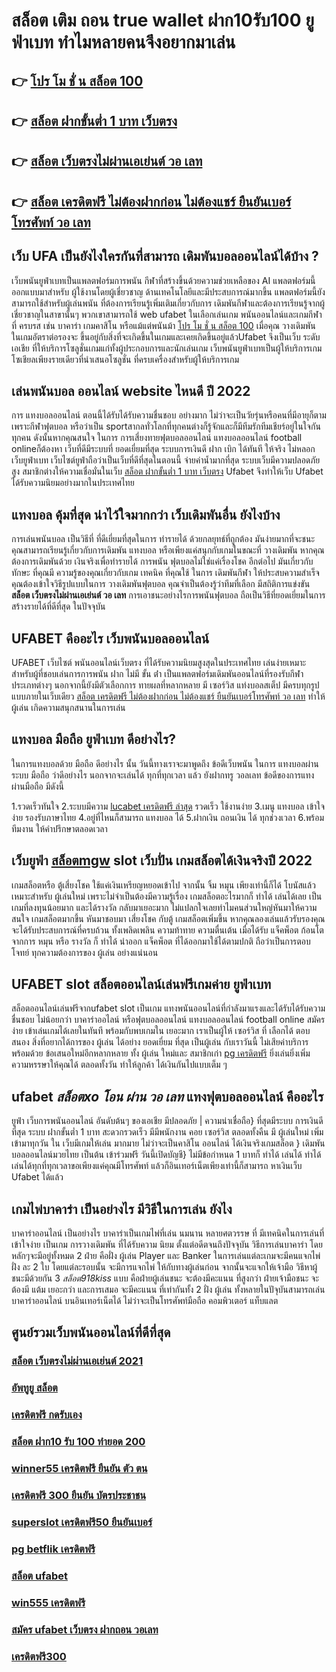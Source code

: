 # สล็อต เติม ถอน true wallet ฝาก10รับ100 ยูฟ่าเบท ทำไมหลายคนจึงอยากมาเล่น

## 👉 [โปร โม ชั่ น สล็อต 100](https://mabet.net/pg-slot-credit-free/)
## 👉 [สล็อต ฝากขั้นต่ำ 1 บาท เว็บตรง](https://member.mabet.net/?action=login)
## 👉 [สล็อต เว็บตรงไม่ผ่านเอเย่นต์ วอ เลท](https://mabet.net/credit-free-new/)
## 👉 [สล็อต เครดิตฟรี ไม่ต้องฝากก่อน ไม่ต้องแชร์ ยืนยันเบอร์โทรศัพท์ วอ เลท](https://mabet.net/20-free-100/)

## เว็บ UFA เป็นยังไงใครกันที่สามารถ เดิมพันบอลออนไลน์ได้บ้าง ?

 เว็บพนันยูฟ่าเบทเป็นแพลตฟอร์มการพนัน กีฬาที่สร้างขึ้นด้วยความช่วยเหลือของ AI แพลตฟอร์มนี้ ออกแบบมาสำหรับ ผู้ใช้งานโดยผู้เชี่ยวชาญ ด้านเทคโนโลยีและมีประสบการณ์มากขึ้น แพลตฟอร์มนี้ยังสามารถใช้สำหรับผู้เล่นพนัน ที่ต้องการเรียนรู้เพิ่มเติมเกี่ยวกับการ เดิมพันกีฬาและต้องการเรียนรู้จากผู้เชี่ยวชาญในสาขานั้นๆ พวกเขาสามารถใช้ web ufabet ในเลือกเล่นเกม พนันออนไลน์และเกมกีฬาที่ ครบรส เช่น บาคาร่า เกมคาสิโน หรือแม้แต่พนันม้า [โปร โม ชั่ น สล็อต 100](https://member.mabet.net/?action=login) เมื่อคุณ วางเดิมพัน ในเกมอัตราต่อรองจะ ขึ้นอยู่กับสิ่งที่จะเกิดขึ้นในเกมและเคยเกิดขึ้นอยู่แล้วUfabet  จึงเป็นเว็บ ระดับ เอเชีย ที่ให้บริการโซลูชั่นเกมแก่ทั้งผู้ประกอบการและนักเล่นเกม  เว็บพนันยูฟ่าเบทเป็นผู้ให้บริการเกมโซเชียลเพียงรายเดียวที่นำเสนอโซลูชั่น  ที่ครบเครื่องสำหรับผู้ให้บริการเกม 

##  เล่นพนันบอล ออนไลน์  website ไหนดี ปี 2022

การ แทงบอลออนไลน์ ตอนนี้ได้รับได้รับความชื่นชอบ อย่างมาก ไม่ว่าจะเป็นวัยรุ่นหรือคนที่มีอายุก็ตาม เพราะกีฬาฟุตบอล หรือว่าเป็น sportสากลทั่วโลกที่ทุกคนต่างก็รู้จักและก็มีทีมรักทีมเชียร์อยู่ในใจกันทุกคน ดังนั้นหากคุณสนใจ ในการ การเสี่ยงทายฟุตบอลออนไลน์ แทงบอลออนไลน์ football onlineก็ต้องหา เว็บที่ดีมีระบบที่ ยอดเยี่ยมที่สุด  ระบบการเงินดี  ฝาก   เบิก ได้ทันที  ให้จริง  ไม่หลอก  เว็บยูฟ่าเบท เว็บไซต์ยูฟ่าถือว่าเป็นเว็บที่ดีที่สุดในตอนนี้ จ่ายค่าน้ำมากที่สุด ระบบเว็บมีความปลอดภัยสูง  สมาชิกต่างให้ความเชื่อมั่นในเว็บ [สล็อต ฝากขั้นต่ำ 1 บาท เว็บตรง](https://mabet.net/credit-free-new/) Ufabet  จึงทำให้เว็บ Ufabet ได้รับความนิยมอย่างมากในประเทศไทย

## แทงบอล คุ้มที่สุด  น่าไว้ใจมากกว่า เว็บเดิมพันอื่น ยังไงบ้าง

 การเล่นพนันบอล เป็นวิธีที่ ที่ดีเยี่ยมที่สุดในการ ทำรายได้ ด้วยกลยุทธ์ที่ถูกต้อง มันง่ายมากที่จะชนะ คุณสามารถเรียนรู้เกี่ยวกับการเดิมพัน  แทงบอล หรือเพียงแค่สนุกกับเกมในขณะที่ วางเดิมพัน หากคุณต้องการเดิมพันด้วย เงินจริงเพื่อทำรายได้ การพนัน ฟุตบอลไม่ใช่แค่เรื่องโชค  อีกต่อไป มันเกี่ยวกับ ทักษะ ที่คุณมี ความรู้ของคุณเกี่ยวกับเกม เทคนิค ที่คุณใช้ ในการ เดิมพันกีฬา ให้ประสบความสำเร็จ คุณต้องเข้าใจวิธีรูปแบบในการ วางเดิมพันฟุตบอล คุณจำเป็นต้องรู้ว่าทีมที่เลือก  มีสถิติการแข่งขัน **สล็อต เว็บตรงไม่ผ่านเอเย่นต์ วอ เลท** การเอาชนะอย่างไรการพนันฟุตบอล ถือเป็นวิธีที่ยอดเยี่ยมในการ สร้างรายได้ที่ดีที่สุด ในปัจจุบัน

## UFABET คืออะไร เว็บพนันบอลออนไลน์

UFABET เว็บไซต์  พนันออนไลน์เว็บตรง  ที่ได้รับความนิยมสูงสุดในประเทศไทย เล่นง่ายเหมาะสำหรับผู้ที่ชอบเล่นการการพนัน ฝาก ไม่มี ขั้น ต่ํา  เป็นแพลตฟอร์มเดิมพันออนไลน์ที่รองรับกีฬาประเภทต่างๆ นอกจากนี้ยังมีตัวเลือกการ ทายผลที่หลากหลาย มี เซอร์วิส   แท่งบอลสเต็ป  มีครบทุกรูปแบบภายในเว็บเดียว [สล็อต เครดิตฟรี ไม่ต้องฝากก่อน ไม่ต้องแชร์ ยืนยันเบอร์โทรศัพท์ วอ เลท](https://mabet.net/) ทำให้  ผู้เล่น เกิดความสนุกสนานในการเล่น

##  แทงบอล มือถือ  ยูฟ่าเบท  ดีอย่างไร?

ในการแทงบอลด้วย มือถือ ดีอย่างไร  นั้น วันนี้ทางเราจะมาพูดถึง ข้อดีเว็บพนัน ในการ แทงบอลผ่านระบบ มือถือ ว่าดีอย่างไร นอกจากจะเล่นได้  ทุกที่ทุกเวลา แล้ว ยังฝากทรู วอลเลท  ข้อดีของการแทงผ่านมือถือ มีดังนี้

1.รวดเร็วทันใจ
2.ระบบมีความ [lucabet เครดิตฟรี ล่าสุด](https://mabet.net/credit-free-100/)  รวดเร็ว ใช้งานง่าย
3.เมนู แทงบอล เข้าใจง่าย รองรับภาษาไทย
4.อยู่ที่ไหนก็สามารถ แทงบอล ได้
5.ฝากเงิน ถอนเงิน ได้  ทุกช่วงเวลา
6.พร้อมทีมงาน ให้คำปรึกษาตลอดเวลา


## เว็บยูฟ่า [สล็อตmgw](https://mabet.net/register/) slot  เว็บปั่น เกมสล็อตได้เงินจริงปี 2022

 เกมสล็อตหรือ ตู้เสี่ยงโชค ใช้แค่เงินเหรียญหยอดเข้าไป จากนั้น จิ้ม หมุน  เพียงเท่านี้ก็ได้ โบนัสแล้ว เหมาะสำหรับ ผู้เล่นใหม่  เพราะไม่จำเป็นต้องมีความรู้เรื่อง เกมสล็อตอะไรมากก็ ทำได้ เล่นได้เลย เป็นเกมที่ลงทุนน้อยมาก และได้รางวัล กลับมาเยอะมาก ไม่แปลกใจเลยทำไมคนส่วนใหญ่หันมาให้ความสนใจ เกมสล็อตมากขึ้น หันมาชอบมา เสี่ยงโชค กับตู้  เกมสล็อตเพิ่มขึ้น หากคุณลองเล่นแล้วรับรองคุณจะได้รับประสบการณ์ที่ครบถ้วน ทั้งเพลิดเพลิน  ความท้าทาย ความตื่นเต้น เมื่อได้รับ แจ็คพ็อต ก้อนโต จากการ หมุน หรือ รางวัล  ก็ ทำได้  นำออก แจ็คพ็อต ที่ได้ออกมาใช้ได้ตามปกติ ถือว่าเป็นการตอบโจทย์ ทุกความต้องการของ ผู้เล่น อย่างแน่นอน 


## UFABET slot   สล็อตออนไลน์เล่นฟรีเกมค่าย ยูฟ่าเบท

 สล็อตออนไลน์เล่นฟรีจากufabet  slot  เป็นเกม แทงพนันออนไลน์ที่กำลังมาแรงและได้รับได้รับความชื่นชอบ ไม่น้อยกว่า  บาคาร่าออไลน์ หรือฟุตบอลออนไลน์ แทงบอลออนไลน์ football online  สมัครง่าย เข้าเล่นเกมได้เลยในทันที พร้อมกับพบเกมใน เยอะมาก เราเป็นผู้ให้ เซอร์วิส ที่ เลือกได้ ตอบสนอง  สิ่งที่อยากได้การของ ผู้เล่น ได้อย่าง ยอดเยี่ยม ที่สุด  เป็นผู้เล่น กับเราวันนี้  ไม่เสียค่าบริการ พร้อมด้วย ข้อเสนอใหม่อีกหลากหลาย  ทั้ง ผู้เล่น ใหม่และ สมาชิกเก่า [pg เครดิตฟรี](https://bio.link/tisawago) ยิ่งเล่นยิ่งเพิ่ม ความหรรษาให้คุณได้ ตลอดทั้งวัน  ทำให้ลูกค้า  ได้เงินกันไปแบบเต็ม ๆ


##  ufabet   *สล็อตxo โอน ผ่าน วอ เลท* แทงฟุตบอลออนไลน์ คืออะไร 

 ยูฟ่า เว็บการพนันออนไลน์ อันดับต้นๆ  ของเอเชีย มีปลอดภัย | ความน่าเชื่อถือ} ที่สุดมีระบบ การเงินดีที่สุด ระบบ ฝากขั้นต่ำ 1 บาท  สะดวกรวดเร็ว  มีมีพนักงาน คอย เซอร์วิส  ตลอดทั้งคืน มี ผู้เล่นใหม่ เพิ่มเข้ามาทุกวัน ใน เว็บมีเกมให้เล่น มากมาย ไม่ว่าจะเป็นคาสิโน ออนไลน์ ได้เงินจริงเกมสล็อต  } เดิมพันบอลออนไลน์มวยไทย เป็นต้น  เข้าร่วมฟรี วันนี้เปิดบัญชี} ไม่มีข้อกำหนด  1 บาทก็ ทำได้ เล่นได้  ทำได้ เล่นได้ทุกที่ทุกเวลาขอเพียงแค่คุณมีโทรศัพท์ แล้วก็อินเทอร์เน็ตเพียงเท่านี้ก็สามารถ หาเงินเว็บ Ufabet ได้แล้ว


##  เกมไพ่บาคาร่า  เป็นอย่างไร  มีวิธีในการเล่น ยังไง

บาคาร่าออนไลน์  เป็นอย่างไร  บาคาร่าเป็นเกมไพ่ที่เล่น นมนาน หลายศตวรรษ  ที่ มีเทคนิคในการเล่นที่เข้าใจง่าย  เป็นเกม การวางเดิมพัน ที่ได้รับความ นิยม ตั้งแต่อดีตจนถึงปัจจุบัน วิธีการเล่นบาคาร่า โดยหลักๆจะมีอยู่ทั้งหมด 2  ฝ่าย คือฝั่ง  ผู้เล่น Player และ Banker ในการเล่นแต่ละเกมจะมีคนแจกไพ่ ฝั่ง  ละ 2 ใบ โดยแต่ละรอบนั้น จะมีการแจกไพ่ ให้กับทางผู้เล่นก่อน จากนั้นจะแจกให้เจ้ามือ วิธีหาผู้ชนะมีด้วยกัน 3 *สล็อต918kiss* แบบ คือฝ่ายผู้เล่นชนะ จะต้องมีคะแนน ที่สูงกว่า  ฝ่ายเจ้ามือชนะ จะต้องมี แต้ม เยอะกว่า และการเสมอ จะมีคะแนน ที่เท่ากันทั้ง 2 ฝั่ง ผู้เล่น ทั้งหลายในปัจุบันสามารถเล่น บาคาร่าออนไลน์  บนอินเทอร์เน็ตได้ ไม่ว่าจะเป็นโทรศัพท์มือถือ คอมพิวเตอร์ แท็บแลต  


## ศูนย์รวมเว็บพนันออนไลน์ที่ดีที่สุด

### [สล็อต เว็บตรงไม่ผ่านเอเย่นต์ 2021](https://atom.io/themes/สล็อตเว็บแม่%20MABET.net%20สล็อตwallet%20008%20สล็อต%20สล็อตแตกหนัก%2020รับ100)
### [อัพทูยู สล็อต](https://atom.io/themes/สล็อตเว็บแม่%20MABET.net%2099%20สล็อต%20008%20สล็อต%20สล็อตแตกหนัก%2020รับ100)
### [เครดิตฟรี กดรับเอง](https://atom.io/themes/สล็อตเว็บแม่%20MABET.net%20เครดิตฟรี%20ถอนได้%20300%20008%20สล็อต%20สล็อตแตกหนัก%2020รับ100)
### [สล็อต ฝาก10 รับ 100 ทำยอด 200](https://atom.io/themes/สล็อตเว็บแม่%20MABET.net%20สล็อตxo168%20เครดิตฟรี%20008%20สล็อต%20สล็อตแตกหนัก%2020รับ100)
### [winner55 เครดิตฟรี ยืนยัน ตัว ตน](https://atom.io/themes/สล็อตเว็บแม่%20MABET.net%20สล็อต%20เครดิตฟรี%20100%20ไม่ต้องแชร์%202020%20008%20สล็อต%20สล็อตแตกหนัก%2020รับ100)
### [เครดิตฟรี 300 ยืนยัน บัตรประชาชน](https://atom.io/themes/สล็อตเว็บแม่%20MABET.net%20สล็อต69%20008%20สล็อต%20สล็อตแตกหนัก%2020รับ100)
### [superslot เครดิตฟรี50 ยืนยันเบอร์](https://atom.io/themes/สล็อตเว็บแม่%20MABET.net%20สล็อต879%20008%20สล็อต%20สล็อตแตกหนัก%2020รับ100)
### [pg betflik เครดิตฟรี](https://atom.io/themes/สล็อตเว็บแม่%20MABET.net%20สล็อตpg%20ฝาก20รับ100%20ทํา%20200ถอนได้100%20008%20สล็อต%20สล็อตแตกหนัก%2020รับ100)
### [สล็อต ufabet](https://atom.io/themes/สล็อตเว็บแม่%20MABET.net%20สมัคร%20ufabet%20ฝากขั้นต่ำ%20100%20008%20สล็อต%20สล็อตแตกหนัก%2020รับ100)
### [win555 เครดิตฟรี](https://atom.io/themes/สล็อตเว็บแม่%20MABET.net%20ยืนยันเบอร์%20รับ%20เครดิตฟรี%20188%20008%20สล็อต%20สล็อตแตกหนัก%2020รับ100)
### [สมัคร ufabet เว็บตรง ฝากถอน วอเลท](https://atom.io/themes/สล็อตเว็บแม่%20MABET.net%20pgเครดิตฟรี%20008%20สล็อต%20สล็อตแตกหนัก%2020รับ100)
### [เครดิตฟรี300](https://atom.io/themes/สล็อตเว็บแม่%20MABET.net%20เครดิตฟรี%20ล่าสุด%20008%20สล็อต%20สล็อตแตกหนัก%2020รับ100)